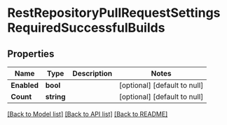 # RestRepositoryPullRequestSettingsRequiredSuccessfulBuilds

## Properties
Name | Type | Description | Notes
------------ | ------------- | ------------- | -------------
**Enabled** | **bool** |  | [optional] [default to null]
**Count** | **string** |  | [optional] [default to null]

[[Back to Model list]](../README.md#documentation-for-models) [[Back to API list]](../README.md#documentation-for-api-endpoints) [[Back to README]](../README.md)

